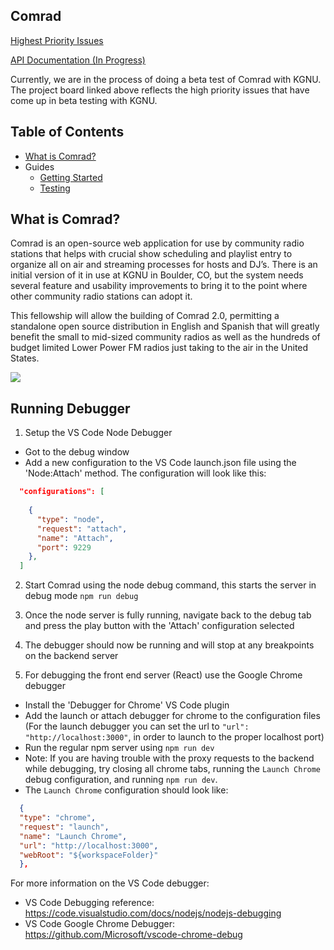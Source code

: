 ## Comrad

[Highest Priority Issues](https://github.com/codefordenver/Comrad/projects/24)

[API Documentation (In Progress)](https://apidocs.getcomrad.org)

Currently, we are in the process of doing a beta test of Comrad with KGNU. The project board linked above reflects the high priority issues that have come up in beta testing with KGNU.

## Table of Contents

- [What is Comrad?](./docs/comrad.md)
- Guides
    - [Getting Started](./docs/getting_started.md)
    - [Testing](./docs/testing.md)

## What is Comrad?

Comrad is an open-source web application for use by community radio stations that helps with crucial show scheduling and playlist entry to organize all on air and streaming processes for hosts and DJ’s. There is an initial version of it in use at KGNU in Boulder, CO, but the system needs several feature and usability improvements to bring it to the point where other community radio stations can adopt it.

This fellowship will allow the building of Comrad 2.0, permitting a standalone open source distribution in English and Spanish that will greatly benefit the small to mid-sized community radios as well as the hundreds of budget limited Lower Power FM radios just taking to the air in the United States.

![](./docs/images/ComradUI-1.png)

## Running Debugger
1. Setup the VS Code Node Debugger
  - Got to the debug window
  - Add a new configuration to the VS Code launch.json file using the 'Node:Attach' method.  The configuration will look like this:
  ```json
    "configurations": [
      
      {
        "type": "node",
        "request": "attach",
        "name": "Attach",
        "port": 9229
      },
    ]
  ```

2. Start Comrad using the node debug command, this starts the server in debug mode `npm run debug`

3. Once the node server is fully running, navigate back to the debug tab and press the play button with the 'Attach' configuration selected

4. The debugger should now be running and will stop at any breakpoints on the backend server

5. For debugging the front end server (React) use the Google Chrome debugger
  - Install the 'Debugger for Chrome' VS Code plugin
  - Add the launch or attach debugger for chrome to the configuration files (For the launch debugger you can set the url to `"url": "http://localhost:3000"`, in order to launch to the proper localhost port)
  - Run the regular npm server using `npm run dev`
  - Note:  If you are having trouble with the proxy requests to the backend while debugging, try closing all chrome tabs, running the `Launch Chrome` debug configuration, and running `npm run dev`.
  - The `Launch Chrome` configuration should look like:
  ```json
    {
    "type": "chrome",
    "request": "launch",
    "name": "Launch Chrome",
    "url": "http://localhost:3000",
    "webRoot": "${workspaceFolder}"
    },
  ```

For more information on the VS Code debugger:
 - VS Code Debugging reference: https://code.visualstudio.com/docs/nodejs/nodejs-debugging
 - VS Code Google Chrome Debugger:  https://github.com/Microsoft/vscode-chrome-debug
